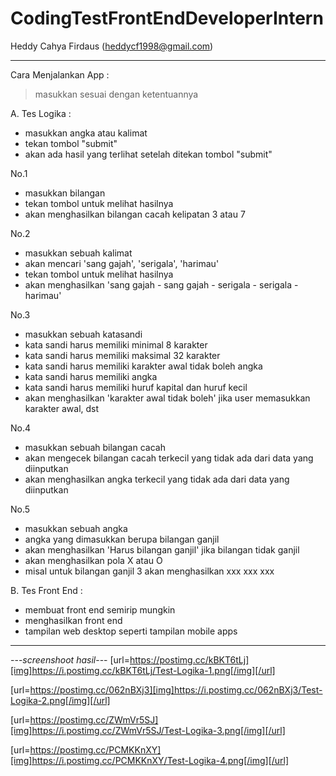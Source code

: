 # CodingTestFrontEndDeveloperIntern

Heddy Cahya Firdaus (heddycf1998@gmail.com)

-------------------------------------------
Cara Menjalankan App : 
> masukkan sesuai dengan ketentuannya

A. Tes Logika :
- masukkan angka atau kalimat
- tekan tombol "submit"
- akan ada hasil yang terlihat setelah ditekan tombol "submit"

No.1
- masukkan bilangan
- tekan tombol untuk melihat hasilnya
- akan menghasilkan bilangan cacah kelipatan 3 atau 7

No.2
- masukkan sebuah kalimat
- akan mencari 'sang gajah', 'serigala', 'harimau'
- tekan tombol untuk melihat hasilnya
- akan menghasilkan 'sang gajah - sang gajah - serigala - serigala - harimau'

No.3
- masukkan sebuah katasandi
- kata sandi harus memiliki minimal 8 karakter
- kata sandi harus memiliki maksimal 32 karakter
- kata sandi harus memiliki karakter awal tidak boleh angka
- kata sandi harus memiliki angka
- kata sandi harus memiliki huruf kapital dan huruf kecil
- akan menghasilkan 'karakter awal tidak boleh' jika user memasukkan karakter awal, dst

No.4
- masukkan sebuah bilangan cacah
- akan mengecek bilangan cacah terkecil yang tidak ada dari data yang diinputkan
- akan menghasilkan angka terkecil yang tidak ada dari data yang diinputkan

No.5
- masukkan sebuah angka
- angka yang dimasukkan berupa bilangan ganjil
- akan menghasilkan 'Harus bilangan ganjil' jika bilangan tidak ganjil
- akan menghasilkan pola X atau O
- misal untuk bilangan ganjil 3 akan menghasilkan xxx xxx xxx

B. Tes Front End :
- membuat front end semirip mungkin
- menghasilkan front end
- tampilan web desktop seperti tampilan mobile apps
-------------------------------------------

---*screenshoot hasil*---
[url=https://postimg.cc/kBKT6tLj][img]https://i.postimg.cc/kBKT6tLj/Test-Logika-1.png[/img][/url]

[url=https://postimg.cc/062nBXj3][img]https://i.postimg.cc/062nBXj3/Test-Logika-2.png[/img][/url]

[url=https://postimg.cc/ZWmVr5SJ][img]https://i.postimg.cc/ZWmVr5SJ/Test-Logika-3.png[/img][/url]

[url=https://postimg.cc/PCMKKnXY][img]https://i.postimg.cc/PCMKKnXY/Test-Logika-4.png[/img][/url]


